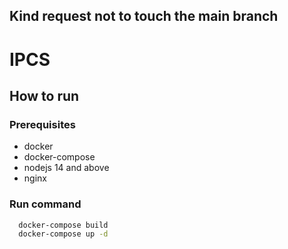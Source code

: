 ## Kind request not to touch the main branch
# IPCS

## How to run

### Prerequisites
  * docker
  * docker-compose
  * nodejs 14 and above
  * nginx

### Run command

```bash
  docker-compose build
  docker-compose up -d
```